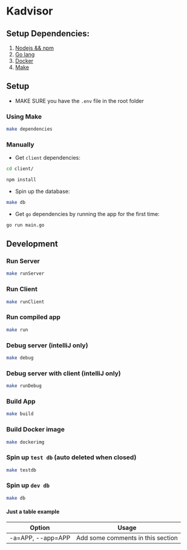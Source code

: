 # Kadvisor

## Setup Dependencies:

1. [Nodejs && npm](https://nodejs.org/en/)
2. [Go lang](https://golang.org/)
3. [Docker](https://www.docker.com/)
4. [Make](https://www.gnu.org/software/make/)

## Setup

- MAKE SURE you have the `.env` file in the root folder

### Using Make

```bash
make dependencies
```

### Manually

- Get `client` dependencies:

```bash
cd client/
```

```bash
npm install
```

- Spin up the database:

```bash
make db
```

- Get `go` dependencies by running the app for the first time:

```bash
go run main.go
```

## Development

### Run Server

```bash
make runServer
```

### Run Client

```bash
make runClient
```

### Run compiled app

```bash
make run
```

### Debug server (intelliJ only)

```bash
make debug
```

### Debug server with client (intelliJ only)

```bash
make runDebug
```

### Build App

```bash
make build
```

### Build Docker image

```bash
make dockerimg
```

### Spin up `test db` (auto deleted when closed)

```bash
make testdb
```

### Spin up `dev db`

```bash
make db
```

#### Just a table example

| Option            | Usage                             |
| ----------------- | --------------------------------- |
| -a=APP, --app=APP | Add some comments in this section |
